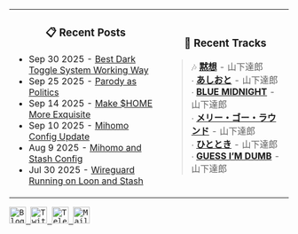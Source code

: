 <div align="center">
  <table>
    <tr>
      <td>
        <div align="center">
          <h3>📋 Recent Posts</h3>
        </div>
        <div align="left">
        
<!-- feed start -->
- Sep 30 2025 - [Best Dark Toggle System Working Way](https://gholts.top/posts/best-dark-toggle-system/)
- Sep 25 2025 - [Parody as Politics](https://gholts.top/posts/parody-as-politics/)
- Sep 14 2025 - [Make $HOME More Exquisite](https://gholts.top/posts/home-dir-organization/)
- Sep 10 2025 - [Mihomo Config Update](https://gholts.top/posts/yaml-update/)
- Aug 9 2025 - [Mihomo and Stash Config](https://gholts.top/posts/yaml/)
- Jul 30 2025 - [Wireguard Running on Loon and Stash](https://gholts.top/posts/wireguard/)
<!-- feed end -->
        
</div>
      </td>
      <td>
        <div align="center">
          <h3>🎵 Recent Tracks</h3>
        </div>
        <div align="left">
        
<!--START_LASTFM_RECENT:{"rows": 6}-->
> 🎶 **[黙想](https://www.last.fm/music/%E5%B1%B1%E4%B8%8B%E9%81%94%E9%83%8E/_/%E9%BB%99%E6%83%B3)** - 山下達郎<br/>
> ∙ **[あしおと](https://www.last.fm/music/%E5%B1%B1%E4%B8%8B%E9%81%94%E9%83%8E/_/%E3%81%82%E3%81%97%E3%81%8A%E3%81%A8)** - 山下達郎<br/>
> ∙ **[BLUE MIDNIGHT](https://www.last.fm/music/%E5%B1%B1%E4%B8%8B%E9%81%94%E9%83%8E/_/BLUE+MIDNIGHT)** - 山下達郎<br/>
> ∙ **[メリー・ゴー・ラウンド](https://www.last.fm/music/%E5%B1%B1%E4%B8%8B%E9%81%94%E9%83%8E/_/%E3%83%A1%E3%83%AA%E3%83%BC%E3%83%BB%E3%82%B4%E3%83%BC%E3%83%BB%E3%83%A9%E3%82%A6%E3%83%B3%E3%83%89)** - 山下達郎<br/>
> ∙ **[ひととき](https://www.last.fm/music/%E5%B1%B1%E4%B8%8B%E9%81%94%E9%83%8E/_/%E3%81%B2%E3%81%A8%E3%81%A8%E3%81%8D)** - 山下達郎<br/>
> ∙ **[GUESS I’M DUMB](https://www.last.fm/music/%E5%B1%B1%E4%B8%8B%E9%81%94%E9%83%8E/_/GUESS+I%E2%80%99M+DUMB)** - 山下達郎<br/>
<!--END_LASTFM_RECENT-->
        
</div>
      </td>
    </tr>
  </table>
</div>

<div align="left">
  <kbd>
    <a href="https://gholts.top/">
      <img
        src="https://img.shields.io/badge/Blog-black?logo=astro&logoColor=white&style=flat"
        alt="Blog"
        height="30"
      />
    </a>
  </kbd>
  <kbd>
    <a href="https://x.com/GhostMxv/">
      <img
        src="https://img.shields.io/badge/Twitter-black?logo=x&logoColor=white&style=flat"
        alt="Twitter"
        height="30"
      />
    </a>
  </kbd>
  <kbd>
    <a href="https://t.me/Gholts0c/">
      <img
        src="https://img.shields.io/badge/Telegram-blue?logo=telegram&logoColor=white&style=flat"
        alt="Telegram"
        height="30"
      />
    </a>
  </kbd>
  <kbd>
    <a href="mailto:gholts0@icloud.com">
      <img
        src="https://img.shields.io/badge/Mail-red?logo=gmail&logoColor=white&style=flat"
        alt="Mail"
        height="30"
      />
    </a>
  </kbd>
</div>
